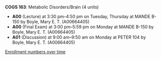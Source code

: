 **COGS 163**: Metabolic Disorders/Brain (4 units)

- **A00** (Lecture) at 3:30 pm–4:50 pm on Tuesday, Thursday at MANDE B-150 by Boyle, Mary E. T. (A00664405)
- **A00** (Final Exam) at 3:00 pm–5:59 pm on Monday at MANDE B-150 by Boyle, Mary E. T. (A00664405)
- **A01** (Discussion) at 9:00 am–9:50 am on Monday at PETER 104 by Boyle, Mary E. T. (A00664405)

[Enrollment numbers over time](./COGS163.tsv)
